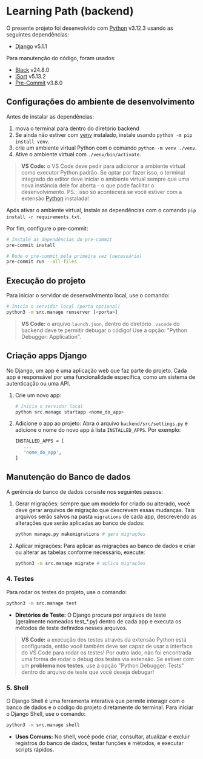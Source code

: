 # Learning Path (backend)

O presente projeto foi desenvolvido com [Python](https://www.python.org/) v3.12.3 usando 
as seguintes dependências:
- [Django](https://www.djangoproject.com/) v5.1.1

Para manutenção do código, foram usados:
- [Black](https://github.com/psf/black) v24.8.0
- [ISort](https://github.com/pycqa/isort) v5.13.2
- [Pre-Commit](https://pre-commit.com/) v3.8.0

## Configurações do ambiente de desenvolvimento

Antes de instalar as dependências:
1. mova o terminal para dentro do diretório backend
2. Se ainda não estiver com [venv](https://docs.python.org/pt-br/3/library/venv.html)
   instalado, instale usando `python -m pip install venv`. 
3. crie um ambiente virtual Python com o comando `python -m venv ./venv`.
4. Ative o ambiente virtual com `./venv/bin/activate`.

> **VS Code:** o VS Code deve pedir para adicionar a ambiente virtual como executor
> Python padrão. Se optar por fazer isso, o terminal integrado do editor deve iniciar o
> ambiente virtual sempre que uma nova instância dele for aberta - o que pode facilitar o
> desenvolvimento. PS.: isso só acontecerá se você estiver com a extensão
> [Python](https://marketplace.visualstudio.com/items?itemName=ms-python.python)
> instalada!

Após ativar o ambiente virtual, instale as dependências com o comando
`pip install -r requirements.txt`.

Por fim, configure o pre-commit:
```bash
# Instale as dependências do pre-commit
pre-commit install

# Rode o pre-commit pela primeira vez (necessário)
pre-commit run --all-files
```

## Execução do projeto

Para iniciar o servidor de desenvolvimento local, use o comando:

```bash
# Inicia o servidor local (porta opcional)
python3 -m src.manage runserver [<porta>]
```

> **VS Code:** o arquivo `launch.json`, dentro do diretório `.vscode` do backend deve
> te permitir debugar o código! Use a opção: "Python Debugger: Application".

## Criação apps Django

No Django, um app é uma aplicação web que faz parte do projeto. Cada app é
responsável por uma funcionalidade específica, como um sistema de
autenticação ou uma API.

1. Crie um novo app:
   ```bash
   # Inicia o servidor local
   python src.manage startapp <nome_do_app>
   ```

2. Adicione o app ao projeto: Abra o arquivo `backend/src/settings.py` e 
   adicione o nome do novo app à lista `INSTALLED_APPS`. Por exemplo:
   ```bash
   INSTALLED_APPS = [
      ...
      'nome_do_app',
   ]
   ```

## Manutenção do Banco de dados

A gerência do banco de dados consiste nos seguintes passos:

1. Gerar migrações: sempre que um modelo for criado ou alterado, você deve gerar arquivos
   de migração que descrevem essas mudanças. Tais arquivos serão salvos na pasta
   `migrations` de cada app, descrevendo as alterações que serão aplicadas ao banco de
   dados:
   ```bash
   python manage.py makemigrations # gera migrações
   ```

2. Aplicar migrações: Para aplicar as migrações ao banco de dados e criar ou alterar
   as tabelas conforme necessário, execute:
   ```bash
   python3 -m src.manage migrate # aplica migrações
   ```

### 4. Testes

Para rodar os testes do projeto, use o comando:
```bash
python3 -m src.manage test
```
- **Diretórios de Teste:** O Django procura por arquivos de teste (geralmente nomeados
  test_*.py) dentro de cada app e executa os métodos de teste definidos nesses arquivos.

> **VS Code:** a execução dos testes através da extensão Python está configurada, então
> você também deve ser capaz de usar a interface do VS Code para rodar os testes! Por
> outro lado, não foi encontrada uma forma de rodar o debug dos testes via extensão. Se
> estiver com um **problema nos testes**, use a opção "Python Debugger: Tests" dentro do
> arquivo de teste que você deseja debugar!

### 5. Shell
O Django Shell é uma ferramenta interativa que permite interagir com o banco de dados e o código do projeto diretamente do terminal. Para iniciar o Django Shell, use o comando:
```bash
python3 -m src.manage shell
```
- **Usos Comuns:** No shell, você pode criar, consultar, atualizar e excluir registros do banco de dados, testar funções e métodos, e executar scripts rápidos.
